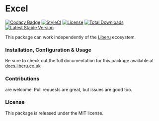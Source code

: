 # Excel

[![Codacy Badge](https://app.codacy.com/project/badge/Grade/1d09ef46e8f249a6bc2c1662af017367)](https://www.codacy.com/gh/laravel-liberu/excel?utm_source=github.com&amp;utm_medium=referral&amp;utm_content=laravel-liberu/excel&amp;utm_campaign=Badge_Grade) 
[![StyleCI](https://github.styleci.io/repos/85466970/shield?branch=master)](https://github.styleci.io/repos/85466970)
[![License](https://poser.pugx.org/laravel-liberu/excel/license)](https://packagist.org/packages/laravel-liberu/excel)
[![Total Downloads](https://poser.pugx.org/laravel-liberu/excel/downloads)](https://packagist.org/packages/laravel-liberu/excel)
[![Latest Stable Version](https://poser.pugx.org/laravel-liberu/excel/version)](https://packagist.org/packages/laravel-liberu/excel)

This package can work independently of the [Liberu](https://github.com/laravel-liberu/Liberu) ecosystem.

### Installation, Configuration & Usage

Be sure to check out the full documentation for this package available at [docs.liberu.co.uk](https://docs.liberu.co.uk/backend/excel.html)

### Contributions

are welcome. Pull requests are great, but issues are good too.

### License

This package is released under the MIT license.
